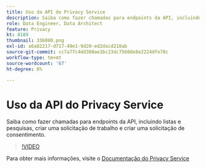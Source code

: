 ```yaml
---
title: Uso da API do Privacy Service
description: Saiba como fazer chamadas para endpoints da API, incluindo listas e pesquisas, criar uma solicitação de trabalho e criar uma solicitação de consentimento.
role: Data Engineer, Data Architect
feature: Privacy
kt: 8189
thumbnail: 336080.png
exl-id: a6a82217-d717-49e1-9d20-ed2dacd218ab
source-git-commit: cc7a77c4dd380ae1bc23dc75608e8e2224dfe78c
workflow-type: tm+mt
source-wordcount: '67'
ht-degree: 8%

---
```



# Uso da API do Privacy Service

Saiba como fazer chamadas para endpoints da API, incluindo listas e pesquisas, criar uma solicitação de trabalho e criar uma solicitação de consentimento.

>[!VIDEO](https://video.tv.adobe.com/v/336080?quality=12&learn=on)

Para obter mais informações, visite o [Documentação do Privacy Service](https://experienceleague.adobe.com/docs/experience-platform/privacy/home.html?lang=pt-BR)
